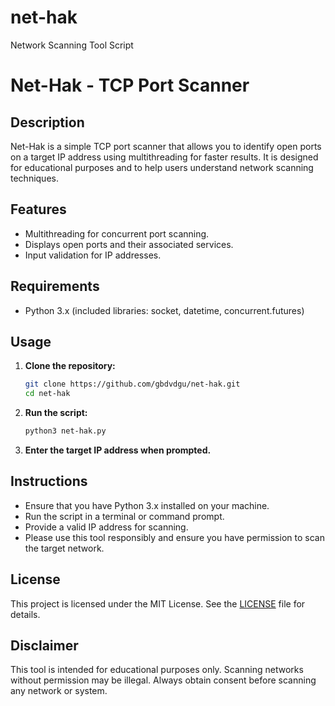 # net-hak
Network Scanning Tool Script 

# Net-Hak - TCP Port Scanner

## Description
Net-Hak is a simple TCP port scanner that allows you to identify open ports on a target IP address using multithreading for faster results. It is designed for educational purposes and to help users understand network scanning techniques.

## Features
- Multithreading for concurrent port scanning.
- Displays open ports and their associated services.
- Input validation for IP addresses.

## Requirements
- Python 3.x (included libraries: socket, datetime, concurrent.futures)

## Usage
1. **Clone the repository:**
   ```bash
   git clone https://github.com/gbdvdgu/net-hak.git
   cd net-hak
   ```

2. **Run the script:**
   ```bash
   python3 net-hak.py
   ```

3. **Enter the target IP address when prompted.**

## Instructions
- Ensure that you have Python 3.x installed on your machine.
- Run the script in a terminal or command prompt.
- Provide a valid IP address for scanning.
- Please use this tool responsibly and ensure you have permission to scan the target network.

## License
This project is licensed under the MIT License. See the [LICENSE](LICENSE) file for details.

## Disclaimer
This tool is intended for educational purposes only. Scanning networks without permission may be illegal. Always obtain consent before scanning any network or system.
